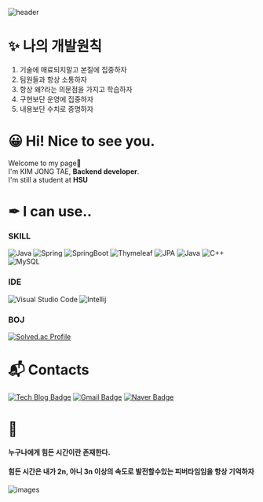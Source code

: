 ![header](https://capsule-render.vercel.app/api?type=Waving&color=timeAuto&height=150&section=header&text=JT's&nbsp;Coding&nbsp;blog&fontColor=ffffff&fontSize=50&animation=fadeIn&fontAlignY=55)

# ✨ 나의 개발원칙
1. 기술에 매료되지말고 본질에 집중하자
2. 팀원들과 항상 소통하자 
3. 항상 왜?라는 의문점을 가지고 학습하자
4. 구현보단 운영에 집중하자
5. 내용보단 수치로 증명하자

# 😀 Hi! Nice to see you.
Welcome to my page🎉<br>
I'm KIM JONG TAE, <strong>Backend developer</strong>.  
I'm still a student at <strong>HSU</strong>


# ✒ I can use..
### SKILL
![Java](https://img.shields.io/badge/Java-007396.svg?&style=for-the-badge&logo=Java&logoColor=white)
![Spring](https://img.shields.io/badge/Spring-6DB33F.svg?&style=for-the-badge&logo=Spring&logoColor=white)
![SpringBoot](https://img.shields.io/badge/Spring&nbsp;Boot-6DB33F.svg?&style=for-the-badge&logo=SpringBoot&logoColor=white)
![Thymeleaf](https://img.shields.io/badge/Thymeleaf-005F0F.svg?&style=for-the-badge&logo=Thymeleaf&logoColor=white)
![JPA](https://img.shields.io/badge/JPA-6DB33F.svg?&style=for-the-badge&logo=JPA&logoColor=white)
![Java](https://img.shields.io/badge/QueryDSL-007396.svg?&style=for-the-badge&logo=Java&logoColor=white)
![C++](https://img.shields.io/badge/C++-00599C.svg?&style=for-the-badge&logo=cplusplus&logoColor=white)
![MySQL](https://img.shields.io/badge/MySQL-4479A1.svg?&style=for-the-badge&logo=MySQL&logoColor=white)

### IDE
![Visual Studio Code](https://img.shields.io/badge/Visual%20Studio%20Code-007ACC.svg?&style=for-the-badge&logo=Visual%20Studio%20Code&logoColor=white)
![Intellij](https://img.shields.io/badge/Intellij&nbsp;IDEA-000000.svg?&style=for-the-badge&logo=intellijidea&logoColor=white)

### BOJ
[![Solved.ac Profile](http://mazassumnida.wtf/api/v2/generate_badge?boj=xowhd99)](https://solved.ac/xowhd99/)

 
# :mailbox_with_mail: Contacts
[![Tech Blog Badge](http://img.shields.io/badge/Blog-03C75A?style=flat-square&logo=Naver&logoColor=white&link=https://blog.naver.com/nh02111/)](https://blog.naver.com/nh02111/)
[![Gmail Badge](https://img.shields.io/badge/Gmail-d14836?style=flat-square&logo=Gmail&logoColor=white&link=mailto:xowhd999@gmail.com)](mailto:xowhd999@gmail.com)
[![Naver Badge](https://img.shields.io/badge/Naver-03C75A?style=flat-square&logo=Naver&logoColor=white&link=mailto:nh02111@naver.com)](mailto:nh02111@naver.com)


# 💜
<h4>누구나에게 힘든 시간이란 존재한다.</h4>
<h4>힘든 시간은 내가 2n, 아니 3n 이상의 속도로 발전할수있는 피버타임임을 항상 기억하자</h4>

![images](https://github.com/JongTKim/JongTKim/assets/95161602/2f8bb2d7-5947-4c42-a99a-1f6dc3fe6f98)
